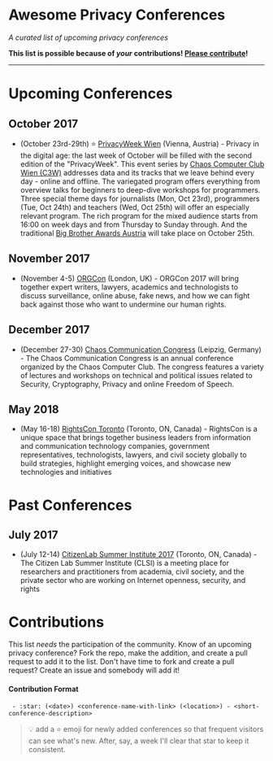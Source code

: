 # Awesome Privacy Conferences

*A curated list of upcoming privacy conferences*

**This list is possible because of *your* contributions!  [Please contribute](#contributions)!**
***

# Upcoming Conferences

## October 2017
- (October 23rd-29th) ⭐ [PrivacyWeek Wien](https://privacyweek.at/) (Vienna, Austria) - Privacy in the digital age: the last week of October will be filled with the second edition of the "PrivacyWeek". This event series by [Chaos Computer Club Wien (C3W)](https://c3w.at/) addresses data and its tracks that we leave behind every day - online and offline. The variegated program offers everything from overview talks for beginners to deep-dive workshops for programmers. Three special theme days for journalists (Mon, Oct 23rd), programmers (Tue, Oct 24th) and teachers (Wed, Oct 25th) will offer an especially relevant program. The rich program for the mixed audience starts from 16:00 on week days and from Thursday to Sunday through. And the traditional [Big Brother Awards Austria](http://www.bigbrotherawards.at/2017/) will take place on October 25th.

## November 2017

- (November 4-5) [ORGCon](https://orgcon.openrightsgroup.org/) (London, UK) - ORGCon 2017 will bring together expert writers, lawyers, academics and technologists to discuss surveillance, online abuse, fake news, and how we can fight back against those who want to undermine our human rights.

## December 2017

- (December 27-30) [Chaos Communication Congress](https://events.ccc.de/tag/34c3/) (Leipzig, Germany) - The Chaos Communication Congress is an annual conference organized by the Chaos Computer Club. The congress features a variety of lectures and workshops on technical and political issues related to Security, Cryptography, Privacy and online Freedom of Speech.

## May 2018

- (May 16-18) [RightsCon Toronto](https://www.rightscon.org/) (Toronto, ON, Canada) - RightsCon is a unique space that brings together business leaders from information and communication technology companies, government representatives, technologists, lawyers, and civil society globally to build strategies, highlight emerging voices, and showcase new technologies and initiatives 

# Past Conferences

## July 2017

- (July 12-14) [CitizenLab Summer Institute 2017](https://citizenlab.ca/summerinstitute/2017.html) (Toronto, ON, Canada) - The Citizen Lab Summer Institute (CLSI) is a meeting place for researchers and practitioners from academia, civil society, and the private sector who are working on Internet openness, security, and rights

# Contributions

This list *needs* the participation of the community.  Know of an upcoming privacy conference?  Fork the repo, make the addition, and create a pull request to add it to the list.  Don't have time to fork and create a pull request?  Create an issue and somebody will add it!

#### Contribution Format

` - :star: (<date>) <conference-name-with-link> (<location>) - <short-conference-description>`

> :bulb: add a ⭐ emoji for newly added conferences so that frequent visitors can see what's new.  After, say, a week I'll clear that star to keep it consistent.

